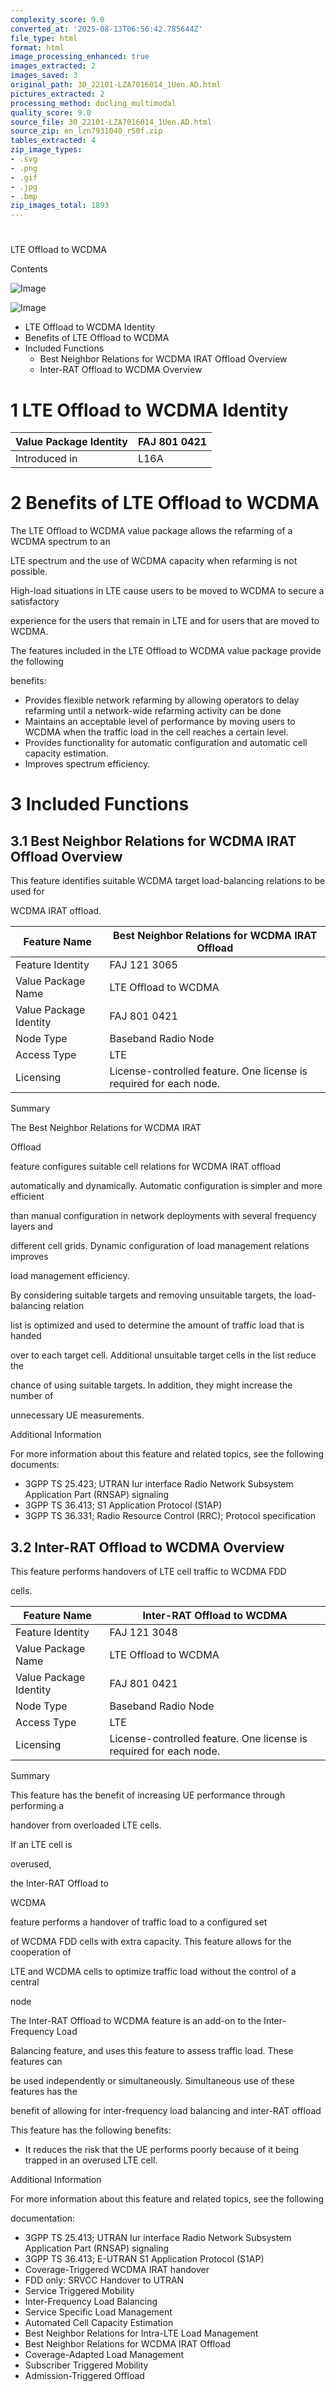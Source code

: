```yaml
---
complexity_score: 9.0
converted_at: '2025-08-13T06:56:42.785644Z'
file_type: html
format: html
image_processing_enhanced: true
images_extracted: 2
images_saved: 3
original_path: 30_22101-LZA7016014_1Uen.AD.html
pictures_extracted: 2
processing_method: docling_multimodal
quality_score: 9.0
source_file: 30_22101-LZA7016014_1Uen.AD.html
source_zip: en_lzn7931040_r50f.zip
tables_extracted: 4
zip_image_types:
- .svg
- .png
- .gif
- .jpg
- .bmp
zip_images_total: 1893
---
```


# 

LTE Offload to WCDMA

Contents

![Image](../images/30_22101-LZA7016014_1Uen.AD/additional_3_CP.png)

![Image](../images/30_22101-LZA7016014_1Uen.AD/additional_3_CP.png)

- LTE Offload to WCDMA Identity
- Benefits of LTE Offload to WCDMA
- Included Functions
    - Best Neighbor Relations for WCDMA IRAT Offload Overview
    - Inter-RAT Offload to WCDMA Overview

# 1 LTE Offload to WCDMA Identity

| Value Package Identity   | FAJ 801 0421   |
|--------------------------|----------------|
| Introduced in            | L16A           |

# 2 Benefits of LTE Offload to WCDMA

The LTE Offload to WCDMA value package allows the refarming of a WCDMA spectrum to an

LTE spectrum and the use of WCDMA capacity when refarming is not possible.

High-load situations in LTE cause users to be moved to WCDMA to secure a satisfactory

experience for the users that remain in LTE and for users that are moved to WCDMA.

The features included in the LTE Offload to WCDMA value package provide the following

benefits:

- Provides flexible network refarming by allowing operators to delay refarming until a network-wide refarming activity can be done
- Maintains an acceptable level of performance by moving users to WCDMA when the traffic load in the cell reaches a certain level.
- Provides functionality for automatic configuration and automatic cell capacity estimation.
- Improves spectrum efficiency.

# 3 Included Functions

## 3.1 Best Neighbor Relations for WCDMA IRAT Offload Overview

This feature identifies suitable WCDMA target load-balancing relations to be used for

WCDMA IRAT offload.

| Feature Name           | Best Neighbor Relations for WCDMA IRAT Offload                             |
|------------------------|----------------------------------------------------------------------------|
| Feature Identity       | FAJ 121 3065                                                               |
| Value Package Name     | LTE Offload to WCDMA                                                       |
| Value Package Identity | FAJ 801 0421                                                               |
| Node Type              | Baseband Radio Node                                                        |
| Access Type            | LTE                                                                        |
| Licensing              | License-controlled feature. One license is required for each 								node. |

Summary

The Best Neighbor Relations for WCDMA IRAT

Offload

feature configures suitable cell relations for WCDMA IRAT offload

automatically and dynamically. Automatic configuration is simpler and more efficient

than manual configuration in network deployments with several frequency layers and

different cell grids. Dynamic configuration of load management relations improves

load management efficiency.

By considering suitable targets and removing unsuitable targets, the load-balancing relation

list is optimized and used to determine the amount of traffic load that is handed

over to each target cell. Additional unsuitable target cells in the list reduce the

chance of using suitable targets. In addition, they might increase the number of

unnecessary UE measurements.

Additional Information

For more information about this feature and related topics, see the following documents:

- 3GPP TS 25.423; UTRAN Iur interface Radio Network Subsystem Application Part (RNSAP) signaling
- 3GPP TS 36.413; S1 Application Protocol (S1AP)
- 3GPP TS 36.331; Radio Resource Control (RRC); Protocol specification

## 3.2 Inter-RAT Offload to WCDMA Overview

This feature performs handovers of LTE cell traffic to WCDMA FDD

cells.

| Feature Name           | Inter-RAT Offload to WCDMA                                                                         |
|------------------------|----------------------------------------------------------------------------------------------------|
| Feature Identity       | FAJ 121 3048                                                                                       |
| Value Package Name     | LTE Offload to WCDMA                                                                               |
| Value Package Identity | FAJ 801 0421                                                                                       |
| Node Type              | Baseband Radio Node                                                                                |
| Access Type            | LTE                                                                                                |
| Licensing              | License-controlled feature. One license is required for each                                 node. |

Summary

This feature has the benefit of increasing UE performance through performing a

handover from overloaded LTE cells.

If an LTE cell is

overused,

the Inter-RAT Offload to

WCDMA

feature performs a handover of traffic load to a configured set

of WCDMA FDD cells with extra capacity. This feature allows for the cooperation of

LTE and WCDMA cells to optimize traffic load without the control of a central

node

The Inter-RAT Offload to WCDMA feature is an add-on to the Inter-Frequency Load

Balancing feature, and uses this feature to assess traffic load. These features can

be used independently or simultaneously. Simultaneous use of these features has the

benefit of allowing for inter-frequency load balancing and inter-RAT offload

This feature has the following benefits:

- It reduces the risk that the UE performs poorly because of it being trapped in an overused LTE cell.

Additional Information

For more information about this feature and related topics, see the following

documentation:

- 3GPP TS 25.413; UTRAN Iur interface Radio Network Subsystem Application Part (RNSAP) signaling
- 3GPP TS 36.413; E-UTRAN S1 Application Protocol (S1AP)
- Coverage-Triggered WCDMA IRAT handover
- FDD only: SRVCC Handover to UTRAN
- Service Triggered Mobility
- Inter-Frequency Load Balancing
- Service Specific Load Management
- Automated Cell Capacity Estimation
- Best Neighbor Relations for Intra-LTE Load Management
- Best Neighbor Relations for WCDMA IRAT Offload
- Coverage-Adapted Load Management
- Subscriber Triggered Mobility
- Admission-Triggered Offload